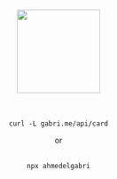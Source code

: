 <div align="center">
	<br>
	<br>
	<br>
	<br>
  <img  src="http://www.nyan.cat/cats/original.gif" width="150" />
  <br>
<br>
<br>
  <pre><code>curl -L gabri.me/api/card</code></pre>
	or
	<br>
	<br>
  <pre><code>npx ahmedelgabri</code></pre>
</div>
